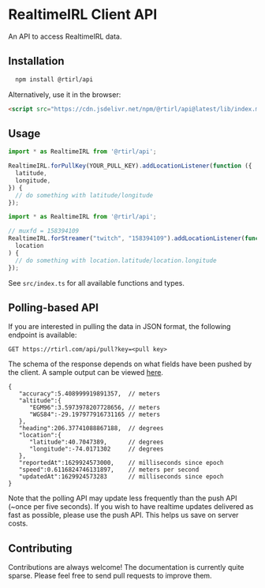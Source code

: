 # RealtimeIRL Client API

An API to access RealtimeIRL data.

## Installation

```bash
  npm install @rtirl/api
```

Alternatively, use it in the browser:

```html
<script src="https://cdn.jsdelivr.net/npm/@rtirl/api@latest/lib/index.min.js"></script>
```

## Usage

```javascript
import * as RealtimeIRL from '@rtirl/api';

RealtimeIRL.forPullKey(YOUR_PULL_KEY).addLocationListener(function ({
  latitude,
  longitude,
}) {
  // do something with latitude/longitude
});
```

```javascript
import * as RealtimeIRL from '@rtirl/api';

// muxfd = 158394109
RealtimeIRL.forStreamer("twitch", "158394109").addLocationListener(function (
  location
) {
  // do something with location.latitude/location.longitude
});
```

See `src/index.ts` for all available functions and types.

## Polling-based API

If you are interested in pulling the data in JSON format, the following endpoint is available:

```
GET https://rtirl.com/api/pull?key=<pull key>
```

The schema of the response depends on what fields have been pushed by the client. A sample output can be viewed [here](https://rtirl.com/api/pull?key=t0fucprufql69bcx).

```
{
   "accuracy":5.408999919891357,  // meters
   "altitude":{
      "EGM96":3.5973978207728656, // meters
      "WGS84":-29.197977916731165 // meters
   },
   "heading":206.37741088867188,  // degrees
   "location":{
      "latitude":40.7047389,      // degrees
      "longitude":-74.0171302     // degrees
   },
   "reportedAt":1629924573000,    // milliseconds since epoch
   "speed":0.6116824746131897,    // meters per second
   "updatedAt":1629924573283      // milliseconds since epoch
}
```

Note that the polling API may update less frequently than the push API (~once per five seconds). If you wish to have realtime updates delivered as fast as possible, please use the push API. This helps us save on server costs.

## Contributing

Contributions are always welcome! The documentation is currently quite sparse. Please feel free to send pull requests to improve them.
